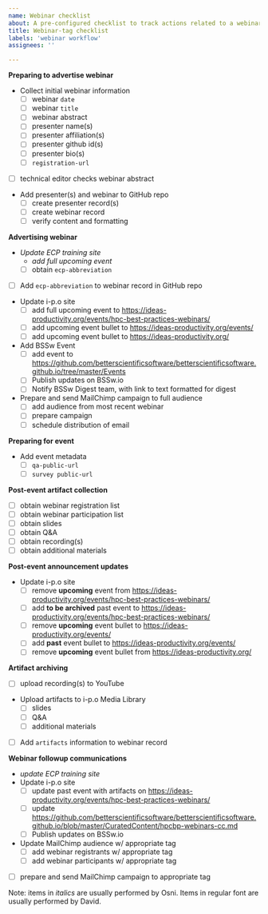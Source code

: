 ```yaml
---
name: Webinar checklist
about: A pre-configured checklist to track actions related to a webinar
title: Webinar-tag checklist
labels: 'webinar workflow'
assignees: ''

---
```

**Preparing to advertise webinar**
- Collect initial webinar information
  - [ ] webinar `date`
  - [ ] webinar `title`
  - [ ] webinar abstract
  - [ ] presenter name(s)
  - [ ] presenter affiliation(s)
  - [ ] presenter github id(s)
  - [ ] presenter bio(s)
  - [ ] `registration-url`
- [ ] technical editor checks webinar abstract
- Add presenter(s) and webinar to GitHub repo
  - [ ] create presenter record(s)
  - [ ] create webinar record
  - [ ] verify content and formatting

**Advertising webinar**
- *Update ECP training site*
  - *add full upcoming event*
  - [ ] obtain `ecp-abbreviation`
- [ ] Add `ecp-abbreviation` to webinar record in GitHub repo
- Update i-p.o site
  - [ ] add full upcoming event to <https://ideas-productivity.org/events/hpc-best-practices-webinars/>
  - [ ] add upcoming event bullet to <https://ideas-productivity.org/events/>
  - [ ] add upcoming event bullet to <https://ideas-productivity.org/>
- Add BSSw Event 
  - [ ] add event to <https://github.com/betterscientificsoftware/betterscientificsoftware.github.io/tree/master/Events>
   - [ ] Publish updates on BSSw.io
  - [ ] Notify BSSw Digest team, with link to text formatted for digest
- Prepare and send MailChimp campaign to full audience
  - [ ] add audience from most recent webinar
  - [ ] prepare campaign
  - [ ] schedule distribution of email

**Preparing for event**
- Add event metadata
  - [ ] `qa-public-url`
  - [ ] `survey public-url`

**Post-event artifact collection**
- [ ] obtain webinar registration list
- [ ] obtain webinar participation list
- [ ] obtain slides
- [ ] obtain Q&A
- [ ] obtain recording(s)
- [ ] obtain additional materials

**Post-event announcement updates**
- Update i-p.o site
  - [ ] remove **upcoming** event from <https://ideas-productivity.org/events/hpc-best-practices-webinars/>
  - [ ] add **to be archived** past event to <https://ideas-productivity.org/events/hpc-best-practices-webinars/>
  - [ ] remove **upcoming** event bullet to <https://ideas-productivity.org/events/>
  - [ ] add **past** event bullet to <https://ideas-productivity.org/events/>
  - [ ] remove **upcoming** event bullet from <https://ideas-productivity.org/>

**Artifact archiving**
- [ ] upload recording(s) to YouTube
- Upload artifacts to i-p.o Media Library
  - [ ] slides
  - [ ] Q&A
  - [ ] additional materials
- [ ] Add `artifacts` information to webinar record

**Webinar followup communications**
- *update ECP training site*
- Update i-p.o site
  - [ ] update past event with artifacts on <https://ideas-productivity.org/events/hpc-best-practices-webinars/>
  - [ ] update <https://github.com/betterscientificsoftware/betterscientificsoftware.github.io/blob/master/CuratedContent/hpcbp-webinars-cc.md>
  - [ ] Publish updates on BSSw.io
- Update MailChimp audience w/ appropriate tag
  - [ ] add webinar registrants w/ appropriate tag
  - [ ] add webinar participants w/ appropriate tag
- [ ] prepare and send MailChimp campaign to appropriate tag

Note: items in *italics* are usually performed by Osni.  Items in regular font are usually performed by David.
